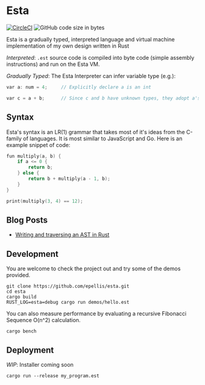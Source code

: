 # Esta

[![CircleCI](https://circleci.com/gh/epellis/esta.svg?style=shield)](https://circleci.com/gh/epellis/esta)
![GitHub code size in bytes](https://img.shields.io/github/languages/code-size/epellis/esta.svg?style=popout-square)


Esta is a gradually typed, interpreted language and virtual machine implementation of my own design written in Rust

_Interpreted_: `.est` source code is compiled into byte code (simple assembly instructions)
                and run on the Esta VM.

_Gradually Typed_: The Esta Interpreter can infer variable type (e.g.):
```c
var a: num = 4;     // Explicitly declare a is an int

var c = a + b;      // Since c and b have unknown types, they adopt a's type
```

## Syntax

Esta's syntax is an LR(1) grammar that takes most of it's ideas from
the C-family of languages. It is most similar to JavaScript and Go.
Here is an example snippet of code:
```c
fun multiply(a, b) {
    if a <= 0 {
        return b;
    } else {
        return b + multiply(a - 1, b);
    }
}

print(multiply(3, 4) == 12);
```

## Blog Posts
- [Writing and traversing an AST in Rust](http://nedellis.com/2019/05/08/esta_1/)

## Development

You are welcome to check the project out and try some of the demos provided.
```
git clone https://github.com/epellis/esta.git
cd esta
cargo build
RUST_LOG=esta=debug cargo run demos/hello.est
```

You can also measure performance by evaluating a recursive
Fibonacci Sequence O(n^2) calculation.
```
cargo bench
```

## Deployment

_WIP_: Installer coming soon

```
cargo run --release my_program.est
```

